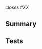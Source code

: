 ###### closes #XX

## Summary
<!-- Short description of the changes/fixes made. What does this PR solve? -->

## Tests
<!-- List the tests that cover the functionality of this PR -->